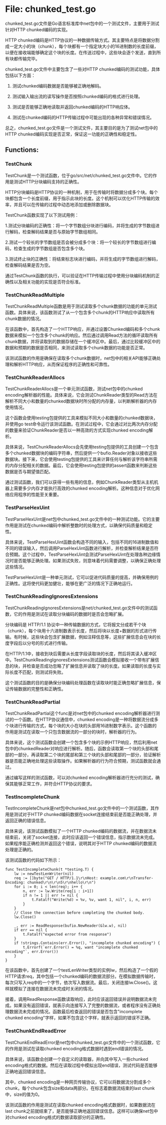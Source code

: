 # File: chunked_test.go

chunked_test.go文件是Go语言标准库中net包中的一个测试文件，主要用于测试针对HTTP chunked编码的实现。

HTTP chunked编码是HTTP协议的一种数据传输方式。其主要特点是将数据分割成一定大小的块（chunk），每个块都有一个指定块大小的16进制数的长度前缀，以便在接收端能够确定这个块的长度。在传送过程中，这些块会逐个发送，直到所有块都传输完毕。

chunked_test.go文件中主要包含了一些对HTTP chunked编码的测试功能，具体包括以下方面：

1. 测试chunked编码数据是否能够被正确地解码。

2. 测试输入输出流的读写操作是否按照chunked编码的格式进行处理。

3. 测试是否能够正确地读取并返回chunked编码的HTTP响应体。

4. 测试在chunked编码的HTTP传输过程中可能出现的各种异常和错误情况。

总之，chunked_test.go文件是一个测试文件，其主要目的是为了测试net包中的HTTP chunked编码实现是否正常，保证这一功能的正确性和稳定性。

## Functions:

### TestChunk

TestChunk是一个测试函数，位于go/src/net/chunked_test.go文件中。它的作用是测试HTTP分块编码支持的正确性。

HTTP分块编码是HTTP协议的一种机制，用于在传输时将数据分成多个块。每个块都包含一个长度前缀，用于指示此块的长度。这个机制可以优化HTTP传输的效率，并且可以在传输的过程中动态地添加或删除数据块。

TestChunk函数实现了以下测试用例：

1.测试分块编码的正确性：将一个字节数组分块进行编码，并将生成的字节数组进行解码，检查解码结果是否与原始字节数组相同。

2.测试一个较长的字节数组是否会被分成多个块：将一个较长的字节数组进行编码，检查生成的字节数组是否包含多个块。

3.测试终止块的正确性：将结束标志块进行编码，并将生成的字节数组进行解码，检查解码结果是否为空。

通过TestChunk函数的执行，可以验证在HTTP传输过程中使用分块编码机制的正确性以及相关功能的实现是否符合标准。



### TestChunkReadMultiple

TestChunkReadMultiple函数是用于测试读取多个chunk数据的功能的单元测试函数。具体来说，该函数测试了从一个包含多个chunk的HTTP响应中读取所有chunk数据的情况。

在该函数中，首先构造了一个HTTP响应，并通过设置Chunked编码和多个chunk数据来模拟一个包含多个chunk的响应。然后通过调用Read方法的循环读取所有chunk数据，并将读取到的数据存储在一个缓冲区中。最后，通过比较缓冲区中的数据和预期的数据是否相同，来测试读取多个chunk数据的功能是否正常。

该测试函数的作用是确保在读取多个chunk数据时，net包中的相关API能够正确处理和解析HTTP响应，从而保证程序的正确性和可靠性。



### TestChunkReaderAllocs

TestChunkReaderAllocs是一个单元测试函数，测试net包中的chunked encoding解析器的性能。具体来说，它会测试ChunkReader类型的Read方法在解析不同大小和数量的chunked数据块时所分配的内存量，以判断解析器的内存使用情况。

这个函数会使用testing包提供的工具来模拟不同大小和数量的chunked数据块，并使用go test命令运行该测试函数。在测试过程中，它会通过对比两次内存分配的数量来验证ChunkReader是否以一种高效的方式实现chunked encoding解析。

具体来说，TestChunkReaderAllocs会先使用testing包提供的工具创建一个包含多个chunked数据块的编码字符串，然后提供一个bufio.Reader对象以接收这些数据块。接下来，它会使用testing包提供的工具来计算任何与解析该字符串所需的内存分配相关的数据。最后，它会使用testing包提供的assert函数来判断这些数据是否与期望值匹配。

通过测试函数，我们可以获得一些有用的信息，例如ChunkReader类型从主机机器上需要多少内存才能执行高效的chunked encoding解析。这种信息对于优化网络应用程序的性能至关重要。



### TestParseHexUint

TestParseHexUint是net包中chunked_test.go文件中的一种测试功能。它的主要作用是测试在chunked编码中解析整数时的处理方式，以确保代码质量和稳定性。

具体来说，TestParseHexUint函数会构造不同的输入，包括不同的16进制数值和不同的错误输入，然后调用ParseHexUint函数进行解析，并检查解析结果是否符合预期。这个过程中，TestParseHexUint会测试ParseHexUint在处理各种边缘情况时是否能够正确处理。如果测试失败，则意味着代码需要调整，以确保正确处理这些情况。

TestParseHexUint是一种单元测试，它可以促进代码质量的提高，并确保用例的正确性。这将使代码更加健壮，能够在更广泛的情况下正确地运行。



### TestChunkReadingIgnoresExtensions

TestChunkReadingIgnoresExtensions是net/chunked_test.go文件中的测试函数，它的作用是测试在读取分块编码的数据时是否会忽略扩展。

分块编码是 HTTP/1.1 协议中一种传输数据的方式，它将报文分成若干个块（chunk），每个块用十六进制数表示长度，然后将块以长度+数据的形式进行传输。有时候，这些块会包含扩展数据，例如注释信息等，这些扩展信息会在块的长度字段后以分号的形式进行传输。

在HTTP/1.1中，接收到块后需要从长度字段读取块的长度，然后将其读入缓冲区中。TestChunkReadingIgnoresExtensions测试函数会模拟接收一个带有扩展信息的块，并检查是否成功忽略了扩展信息并读取了块的长度。如果读取的长度与实际长度不匹配，则测试将失败。

这个测试函数的目的是确保分块编码处理函数在读取块时能正确忽略扩展信息，保证传输数据的完整性和正确性。



### TestChunkReadPartial

TestChunkReadPartial这个func是对net包中的chunked encoding解析器进行测试的一个函数。在HTTP协议通信中，chunked encoding是一种将数据流分成多个块进行传输的方式，每个块的大小在块的头部用16进制数字表示。这个函数的作用是测试在读取一个只包含数据流的一部分的块时，解析器的行为。

具体来说，这个测试函数会创建一个包含多个块的示例HTTP响应，然后利用net包中的chunkedReader对响应进行解析。随后，函数会读取第一个块的头部和尾部的一部分，再读取第二个块的尾部和第三个块的头部和尾部的一部分，验证解析器是否能正确地处理这些读取操作。如果解析器的行为符合预期，测试函数就会通过。

通过编写这样的测试函数，可以对chunked encoding解析器进行充分的测试，确保其能够正常工作，并符合HTTP协议的要求。



### TestIncompleteChunk

TestIncompleteChunk是net包中chunked_test.go文件中的一个测试函数，其作用是测试对于HTTP chunked编码数据在socket连接结束前是否能正确处理，并返回正确的错误信息。

具体来说，该测试函数模拟了一个HTTP chunked编码的数据流，并在数据流未结束前，关闭了socket连接，此时应该返回一个错误信息，指示数据流未完成。如果程序能正确检测并返回这个错误，说明其对于HTTP chunked编码的数据流处理是正确的。

该测试函数的代码如下所示：

```
func TestIncompleteChunk(t *testing.T) {
    lw := newTestLenWriter(nil)
    req := []byte("GET / HTTP/1.1\r\nHost: example.com\r\nTransfer-Encoding: chunked\r\n\r\n5\r\nhello\r\n")
    for i := 0; i < len(req); i++ {
        n, err := lw.Write(req[i : i+1])
        if n != 1 || err != nil {
            t.Fatalf("Write(%d) = %v, %v, want 1, nil", i, n, err)
        }
    }
    // Close the connection before completing the chunked body.
    lw.Close()

    _, err := ReadResponse(bufio.NewReader(&lw.w), nil)
    if err == nil {
        t.Fatalf("expected error from response")
    }
    if !strings.Contains(err.Error(), "incomplete chunked encoding") {
        t.Errorf(`err.Error() = %q, want "incomplete chunked encoding"`, err.Error())
    }
}
```

在该函数中，首先创建了一个testLenWriter类型的实例lw，然后构造了一个假的HTTP请求req，其中包括一个chunked编码的数据流部分。在模拟数据传输时，每次只写入req中的一个字节，依次写入数据流。最后，关闭连接lw.Close()。这样就模拟了连接在数据流未完成时关闭的情况。

接着，调用ReadResponse函数读取响应，此时应该返回错误并说明数据流未完成。如果没有返回错误，就表示向连接写入了完整的数据流，或者程序没有正确处理数据流未完成的情况。函数最后检查返回的错误是否包含"incomplete chunked encoding"字样，如果不包含这个字样，就表示返回的错误不正确。



### TestChunkEndReadError

TestChunkEndReadError是net包中chunked_test.go文件中的一个测试函数，它的作用是测试在读取chunked encoding格式数据时遇到end错误的情况。

具体来说，该函数会创建一个自定义的读取器，并向其中写入一些chunked encoding格式的数据。然后在读取过程中模拟出现end错误，测试代码是否能够正确地返回错误信息。

其中，chunked encoding是一种网页传输协议，它可以将数据流分割成多个chunk，每个chunk包含size和data两部分。在标志着数据流结束的last chunk中，size的值为0。

该测试函数的作用是测试在读取chunked encoding格式数据时，如果数据流在last chunk之前就结束了，是否能够正确地返回错误信息。这样可以确保net包中对chunked encoding格式的数据读取部分的正确性。



